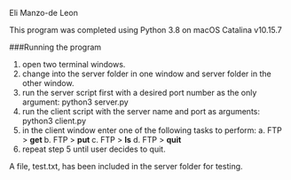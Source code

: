 Eli Manzo-de Leon

This program was completed using Python 3.8 on macOS Catalina v10.15.7

###Running the program
1. open two terminal windows.
2. change into the server folder in one window and server folder in the other window.
3. run the server script first with a desired port number as the only argument: python3 server.py <PORT NUMBER>
4. run the client script with the server name and port as arguments: python3 client.py <SERVER MACHINE> <SERVER PORT>
5. in the client window enter one of the following tasks to perform:
  a. FTP > **get <FILENAME>**
  b. FTP > **put <FILENAME>**
  c. FTP > **ls**
  d. FTP > **quit**
6. repeat step 5 until user decides to quit.

A file, test.txt, has been included in the server folder for testing.  
